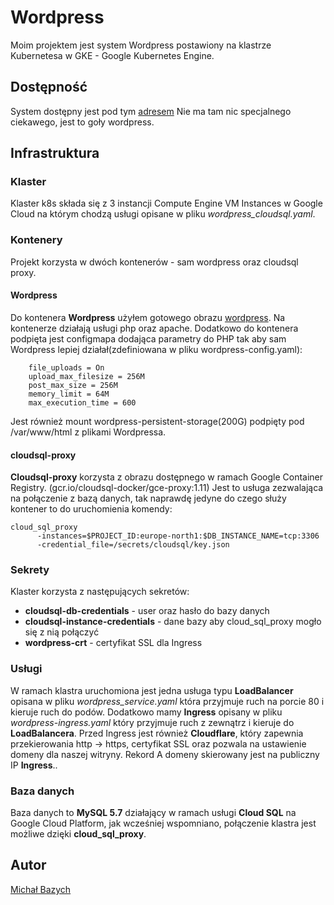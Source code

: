 # Wordpress

Moim projektem jest system Wordpress postawiony na klastrze Kubernetesa w GKE - Google Kubernetes Engine.


## Dostępność

System dostępny jest pod tym [adresem](https://wordpress.mbazych.pl/)
Nie ma tam nic specjalnego ciekawego, jest to goły wordpress.

## Infrastruktura

### Klaster
Klaster k8s składa się z 3 instancji Compute Engine VM Instances w Google Cloud na którym chodzą usługi opisane w pliku *wordpress_cloudsql.yaml*.

### Kontenery
Projekt korzysta w dwóch kontenerów - sam wordpress oraz cloudsql proxy.


#### Wordpress
Do kontenera **Wordpress** użyłem gotowego obrazu [wordpress](https://hub.docker.com/_/wordpress). Na kontenerze działają usługi php oraz apache.
Dodatkowo do kontenera podpięta jest configmapa dodająca parametry do PHP tak aby sam Wordpress lepiej działał(zdefiniowana w pliku wordpress-config.yaml):
```
    file_uploads = On
    upload_max_filesize = 256M
    post_max_size = 256M
    memory_limit = 64M
    max_execution_time = 600
```
Jest również mount wordpress-persistent-storage(200G) podpięty pod /var/www/html z plikami Wordpressa.

#### cloudsql-proxy
**Cloudsql-proxy** korzysta z obrazu dostępnego w ramach Google Container Registry. (gcr.io/cloudsql-docker/gce-proxy:1.11) 
Jest to usługa zezwalająca na połączenie z bazą danych, tak naprawdę jedyne do czego służy kontener to do uruchomienia komendy:
```
cloud_sql_proxy
      -instances=$PROJECT_ID:europe-north1:$DB_INSTANCE_NAME=tcp:3306
      -credential_file=/secrets/cloudsql/key.json
```
### Sekrety
Klaster korzysta z następujących sekretów:
- **cloudsql-db-credentials** - user oraz hasło do bazy danych
- **cloudsql-instance-credentials** - dane bazy aby cloud_sql_proxy mogło się z nią połączyć
- **wordpress-crt** - certyfikat SSL dla Ingress

### Usługi
W ramach klastra uruchomiona jest jedna usługa typu **LoadBalancer** opisana w pliku *wordpress_service.yaml* która przyjmuje ruch na porcie 80 i kieruje ruch do podów. Dodatkowo mamy **Ingress** opisany w pliku *wordpress-ingress.yaml* który przyjmuje ruch z zewnątrz i kieruje do **LoadBalancera**. Przed Ingress jest również **Cloudflare**, który zapewnia przekierowania http -> https, certyfikat SSL oraz pozwala na ustawienie domeny dla naszej witryny. Rekord A domeny skierowany jest na publiczny IP **Ingress**..

### Baza danych
Baza danych to **MySQL 5.7** działający w ramach usługi **Cloud SQL** na Google Cloud Platform, jak wcześniej wspomniano, połączenie klastra jest możliwe dzięki **cloud_sql_proxy**.


## Autor
[Michał Bazych](https://www.linkedin.com/in/mbazych/)
